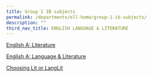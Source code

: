 ```yaml
---
title: Group 1 IB subjects
permalink: /departments/ell-home/group-1-ib-subjects/
description: ""
third_nav_title: ENGLISH LANGUAGE & LITERATURE
---
```

[English A: Literature](/files/Our%20Departments/ELL/HL-Lit_Brochure2022.pdf)

[English A: Language & Literature](/files/Our%20Departments/ELL/LangLitBrochure2022.pdf)

<a href="/files/Our%20Departments/ELL/Choosing-LangLit-or-Lit-2020.pdf" target="_blank">Choosing Lit or LangLit</a>
